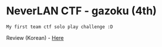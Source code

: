 # NeverLAN CTF - gazoku (4th)

~~~
My first team ctf solo play challenge :D
~~~


Review (Korean) - [Here](http://blog.withphp.com/post/105)
